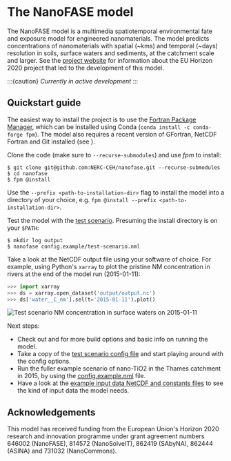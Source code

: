 # The NanoFASE model

The NanoFASE model is a multimedia spatiotemporal environmental fate and exposure model for engineered nanomaterials. The model predicts concentrations of nanomaterials with spatial (~kms) and temporal (~days) resolution in soils, surface waters and sediments, at the catchment scale and larger. See the [project website](http://nanofase.eu/) for information about the EU Horizon 2020 project that led to the development of this model.

:::{caution}
*Currently in active development*
:::

## Quickstart guide

The easiest way to install the project is to use the [Fortran Package Manager](https://fpm.fortran-lang.org/en/install/index.html#install), which can be installed using Conda (`conda install -c conda-forge fpm`). The model also requires a recent version of GFortran, NetCDF Fortran and Git installed (see [](./getting-started/building-the-model.md)).

Clone the code (make sure to `--recurse-submodules`) and use *fpm* to install:

```shell
$ git clone git@github.com:NERC-CEH/nanofase.git --recurse-submodules
$ cd nanofase
$ fpm @install
```

Use the `--prefix <path-to-installation-dir>` flag to install the model into a directory of your choice, e.g. `fpm @install --prefix <path-to-installation-dir>`.

Test the model with the [test scenario](getting-started/test-scenario.md). Presuming the install directory is on your `$PATH`:

```shell
$ mkdir log output
$ nanofase config.example/test-scenario.nml
```

Take a look at the NetCDF output file using your software of choice. For example, using Python's `xarray` to plot the pristine NM concentration in rivers at the end of the model run (2015-01-11):

```python
>>> import xarray
>>> ds = xarray.open_dataset('output/output.nc')
>>> ds['water__C_nm'].sel(t='2015-01-11').plot()
```

![Test scenario NM concentration in surface waters on 2015-01-11](img/test_scenario_water_C_nm.png)

Next steps:
- Check out [](getting-started/building-the-model.md) and [](getting-started/running-the-model.md) for more build options and basic info on running the model.
- Take a copy of the [test scenario config file](https://github.com/NERC-CEH/nanofase/blob/develop/config.example/test-scenario.example.nml) and start playing around with the config options.
- Run the fuller example scenario of nano-TiO2 in the Thames catchment in 2015, by using the [config.example.nml](https://github.com/NERC-CEH/nanofase/blob/develop/config.example/config.example.nml) file.
- Have a look at the [example input data NetCDF and constants files](https://github.com/NERC-CEH/nanofase/tree/develop/data.example) to see the kind of input data the model needs.

## Acknowledgements

This model has received funding from the European Union's Horizon 2020 research and innovation programme under grant agreement numbers 646002 (NanoFASE), 814572 (NanoSolveIT), 862419 (SAbyNA), 862444 (ASINA) and 731032 (NanoCommons).
